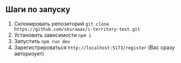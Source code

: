 ## Шаги по запуску

1. Склонировать репозиторий `git clone https://github.com/shuraaas/i-territory-test.git`
2. Установить зависимости `npm i`
3. Запустить `npm run dev`
4. Зарегистрироваться `http://localhost:5173/register` (Вас сразу авторизует)
